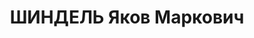 ---
title: ШИНДЕЛЬ Яков Маркович
description: "Род. в 1890, г. Елизаветград, еврей, член ВКП(б). Проживал: Москва,\
  \ ул. Каляевская, д. 5, кв. 106. Зам. начальника Главсахара Наркомата пищевой промышленности\
  \ СССР \n  Арестован 22.10.1937. Обв. в вредительстве и участии в к.-р. террористической\
  \ организации. Приговор: ВК ВС СССР, 02.12.1937 – ВМН. Расстрелян 02.12.1937, г.Москва.\
  \ \n  Реабилитирован ВК ВС СССР 12.05.1956"
---